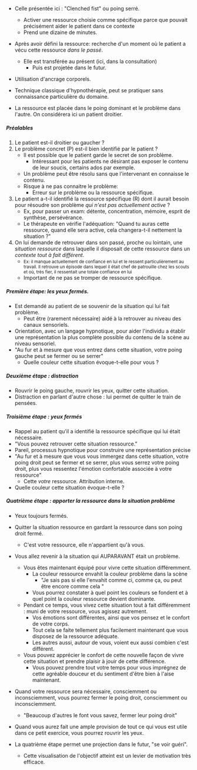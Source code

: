 
- Celle présentée ici : "Clenched fist" ou poing serré.
	- Activer une ressource choisie comme spécifique parce que pouvait précisément aider le patient dans ce contexte
	- Prend une dizaine de minutes.

- Après avoir défini la ressource: recherche d'un moment où le patient a vécu cette ressource *dans le passé*.
	- Elle est transférée au présent (ici, dans la consultation)
		- Puis est projetée dans le futur.
- Utilisation d'ancrage corporels.

- Technique classique d'hypnothérapie, peut se pratiquer sans connaissance particulière du domaine. 
- La ressource est placée dans le poing dominant et le problème dans l'autre. On considérera ici un patient droitier.

##### Préalables 

1. Le patient est-il droitier ou gaucher ? 
2. Le problème concret (P) est-il bien identifié par le patient ?
	- Il est possible que le patient garde le secret de son problème.
		- Intéressant pour les patients ne désirant pas exposer le contenu de leur soucis, certains ados par exemple. 
	- Un problème peut être résolu sans que l'intervenant en connaisse le contenu. 
	- Risque à ne pas connaitre le problème:
		- Erreur sur le problème ou la ressource spécifique.
3. Le patient a-t-il identifié la ressource spécifique (R) dont il aurait besoin pour résoudre son problème *qui n'est pas actuellement active* ?
	- Ex, pour passer un exam: détente, concentration, mémoire, esprit de synthèse, persévérance.
	- Le thérapeute en vérifie l'adéquation: "Quand tu auras cette ressource, quand elle sera active, cela changera-t-il nettement la situation ?"
4. On lui demande de retrouver dans son passé, proche ou lointain, une *situation ressource* dans laquelle il disposait de cette ressource dans un *contexte tout à fait différent*. 
	- <small> Ex: il manque actuellement de confiance en lui et le ressent particulièrement au travail. Il retrouve un épisode dans lequel il était chef de patrouille chez les scouts et où, très fier, il ressentait une totale confiance en lui </small> 
	- Important de ne pas se tromper de ressource spécifique. 

##### Première étape: les yeux fermés. 

- Est demandé au patient de se souvenir de la situation qui lui fait problème.
	- Peut être (rarement nécessaire) aidé à la retrouver au niveau des canaux sensoriels. 
- Orientation, avec un langage hypnotique, pour aider l'individu a établir une représentation la plus complète possible du contenu de la scène au niveau sensoriel.
- "Au fur et à mesure que vous entrez dans cette situation, votre poing gauche peut se fermer ou se serrer"
	- Quelle couleur cette situation évoque-t-elle pour vous ? 

##### Deuxième étape : distraction

- Rouvrir le poing gauche, rouvrir les yeux, quitter cette situation.
- Distraction en parlant d'autre chose : lui permet de quitter le train de pensées.

##### Troisième étape : yeux fermés 

- Rappel au patient qu'il a identifié la ressource spécifique qui lui était nécessaire.
- "Vous pouvez retrouver cette situation ressource."
- Pareil, processus hypnotique pour construire une représentation précise 
- "Au fur et à mesure que vous vous immergez dans cette situation, votre poing droit peut se fermer et se serrer, plus vous serrez votre poing droit, plus vous ressentez l'émotion confortable associée à votre ressource"
	- Cette *votre* ressource. Attribution interne. 
- Quelle couleur cette situation évoque-t-elle ?

##### Quatrième étape : apporter la ressource dans la situation problème 

- Yeux toujours fermés. 
- Quitter la situation ressource en gardant la ressource dans son poing droit fermé. 
	- C'est votre ressource, elle n'appartient qu'à vous. 
- Vous allez revenir à la situation qui AUPARAVANT était un problème. 
	- Vous êtes maintenant équipé pour vivre cette situation différemment. 
		- La couleur ressource envahit la couleur problème dans la scène 
			- "Je sais pas si elle l'envahit comme ci, comme ça, ou peut être encore comme cela "
		- Vous pourrez constater à quel point les couleurs se fondent et à quel point la couleur ressource devient dominante.
	- Pendant ce temps, vous vivez cette situation tout à fait différemment : muni de votre ressource, vous agissez autrement.
		- Vos émotions sont différentes, ainsi que vos pensez et le confort de votre corps.
		- Tout cela se faite tellement plus facilement maintenant que vous disposez de la ressource adéquate. 
		- Les autres aussi, autour de vous, voient eux aussi combien c'est différent.
	- Vous pouvez apprécier le confort de cette nouvelle façon de vivre cette situation et prendre plaisir à jouir de cette différence.
		- Vous pouvez prendre tout votre temps pour vous imprégnez de cette agréable douceur et du sentiment d'être bien à l'aise maintenant. 
- Quand votre ressource sera nécessaire, consciemment ou inconsciemment, vous pourrez fermer le poing droit, consciemment ou inconsciemment. 
	- "Beaucoup d'autres le font vous savez, fermer leur poing droit"
- Quand vous aurez fait une ample provision de tout ce qui vous est utile dans ce petit exercice, vous pourrez rouvrir les yeux.

- La quatrième étape permet une projection dans le futur, "se voir guéri". 
	- Cette visualisation de l'objectif atteint est un levier de motivation très efficace. 